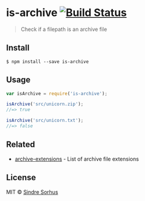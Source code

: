 # is-archive [![Build Status](https://travis-ci.org/sindresorhus/is-archive.svg?branch=master)](https://travis-ci.org/sindresorhus/is-archive)

> Check if a filepath is an archive file


## Install

```
$ npm install --save is-archive
```


## Usage

```js
var isArchive = require('is-archive');

isArchive('src/unicorn.zip');
//=> true

isArchive('src/unicorn.txt');
//=> false
```


## Related

- [archive-extensions](https://github.com/arthurvr/archive-extensions) - List of archive file extensions


## License

MIT © [Sindre Sorhus](http://sindresorhus.com)
